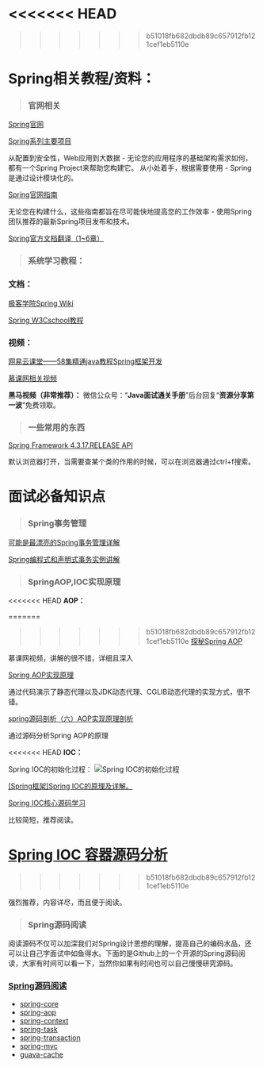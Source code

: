 
<<<<<<< HEAD
=======
 
>>>>>>> b51018fb682dbdb89c657912fb121cef1eb5110e

# Spring相关教程/资料：

> ### 官网相关

 [Spring官网](https://spring.io/)

[Spring系列主要项目](https://spring.io/projects)

从配置到安全性，Web应用到大数据 - 无论您的应用程序的基础架构需求如何，都有一个Spring Project来帮助您构建它。 从小处着手，根据需要使用 - Spring是通过设计模块化的。

 [Spring官网指南](https://spring.io/guides)

无论您在构建什么，这些指南都旨在尽可能快地提高您的工作效率 - 使用Spring团队推荐的最新Spring项目发布和技术。

 [Spring官方文档翻译（1~6章）](https://blog.csdn.net/tangtong1/article/details/51326887)

> ###   系统学习教程：

### 文档：

 [极客学院Spring Wiki](http://wiki.jikexueyuan.com/project/spring/transaction-management.html)

 [Spring W3Cschool教程 ](https://www.w3cschool.cn/wkspring/f6pk1ic8.html)

### 视频：

[网易云课堂——58集精通java教程Spring框架开发](http://study.163.com/course/courseMain.htm?courseId=1004475015#/courseDetail?tab=1&35)

 [慕课网相关视频](https://www.imooc.com/)

**黑马视频（非常推荐）：**
微信公众号：“**Java面试通关手册**”后台回复“**资源分享第一波**”免费领取。

> ### 一些常用的东西

[Spring Framework 4.3.17.RELEASE API](https://docs.spring.io/spring/docs/4.3.17.RELEASE/javadoc-api/)

默认浏览器打开，当需要查某个类的作用的时候，可以在浏览器通过ctrl+f搜索。


# 面试必备知识点

> ### Spring事务管理

[可能是最漂亮的Spring事务管理详解](https://juejin.im/post/5b00c52ef265da0b95276091)

[Spring编程式和声明式事务实例讲解](https://juejin.im/post/5b010f27518825426539ba38)

> ### SpringAOP,IOC实现原理

<<<<<<< HEAD
**AOP：**

=======
>>>>>>> b51018fb682dbdb89c657912fb121cef1eb5110e
[探秘Spring AOP](https://www.imooc.com/learn/869)

慕课网视频，讲解的很不错，详细且深入

[Spring AOP实现原理](http://www.cnblogs.com/puyangsky/p/6218925.html)

通过代码演示了静态代理以及JDK动态代理、CGLIB动态代理的实现方式，很不错。

[spring源码剖析（六）AOP实现原理剖析](https://blog.csdn.net/fighterandknight/article/details/51209822)

通过源码分析Spring AOP的原理

<<<<<<< HEAD
**IOC：**

Spring IOC的初始化过程：
![Spring IOC的初始化过程](https://user-gold-cdn.xitu.io/2018/5/22/16387903ee72c831?w=709&h=56&f=png&s=4673)

[[Spring框架]Spring IOC的原理及详解。](https://www.cnblogs.com/wang-meng/p/5597490.html)

[Spring IOC核心源码学习](https://yikun.github.io/2015/05/29/Spring-IOC核心源码学习/)

比较简短，推荐阅读。

[Spring IOC 容器源码分析](https://javadoop.com/post/spring-ioc)
=======
>>>>>>> b51018fb682dbdb89c657912fb121cef1eb5110e

强烈推荐，内容详尽，而且便于阅读。

> ### Spring源码阅读

阅读源码不仅可以加深我们对Spring设计思想的理解，提高自己的编码水品，还可以让自己字面试中如鱼得水。下面的是Github上的一个开源的Spring源码阅读，大家有时间可以看一下，当然你如果有时间也可以自己慢慢研究源码。

###  [Spring源码阅读](https://github.com/seaswalker/Spring)
 - [spring-core](https://github.com/seaswalker/Spring/blob/master/note/Spring.md)
- [spring-aop](https://github.com/seaswalker/Spring/blob/master/note/spring-aop.md)
- [spring-context](https://github.com/seaswalker/Spring/blob/master/note/spring-context.md)
- [spring-task](https://github.com/seaswalker/Spring/blob/master/note/spring-task.md)
- [spring-transaction](https://github.com/seaswalker/Spring/blob/master/note/spring-transaction.md)
- [spring-mvc](https://github.com/seaswalker/Spring/blob/master/note/spring-mvc.md)
- [guava-cache](https://github.com/seaswalker/Spring/blob/master/note/guava-cache.md)
